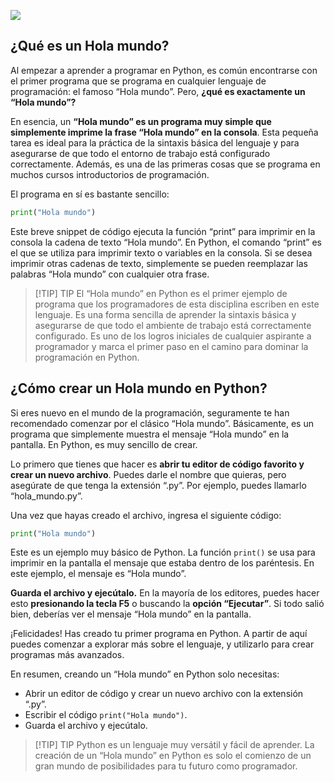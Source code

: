 ![](https://img.am80.com/?width=1024&url=https://assets.apuntes.de/headers/python/hola-mundo-en-python.webp)

## ¿Qué es un Hola mundo?

Al empezar a aprender a programar en Python, es común encontrarse con el primer programa que se programa en cualquier lenguaje de programación: el famoso “Hola mundo”. Pero, **¿qué es exactamente un “Hola mundo”?**

En esencia, un **“Hola mundo” es un programa muy simple que simplemente imprime la frase “Hola mundo” en la consola**. Esta pequeña tarea es ideal para la práctica de la sintaxis básica del lenguaje y para asegurarse de que todo el entorno de trabajo está configurado correctamente. Además, es una de las primeras cosas que se programa en muchos cursos introductorios de programación.

El programa en sí es bastante sencillo:

```python
print("Hola mundo")
```

Este breve snippet de código ejecuta la función “print” para imprimir en la consola la cadena de texto “Hola mundo”. En Python, el comando “print” es el que se utiliza para imprimir texto o variables en la consola. Si se desea imprimir otras cadenas de texto, simplemente se pueden reemplazar las palabras “Hola mundo” con cualquier otra frase.

>[!TIP] TIP
> El “Hola mundo” en Python es el primer ejemplo de programa que los programadores de esta disciplina escriben en este lenguaje. Es una forma sencilla de aprender la sintaxis básica y asegurarse de que todo el ambiente de trabajo está correctamente configurado. Es uno de los logros iniciales de cualquier aspirante a programador y marca el primer paso en el camino para dominar la programación en Python.

## ¿Cómo crear un Hola mundo en Python?

Si eres nuevo en el mundo de la programación, seguramente te han recomendado comenzar por el clásico “Hola mundo”. Básicamente, es un programa que simplemente muestra el mensaje “Hola mundo” en la pantalla. En Python, es muy sencillo de crear.

Lo primero que tienes que hacer es **abrir tu editor de código favorito y crear un nuevo archivo**. Puedes darle el nombre que quieras, pero asegúrate de que tenga la extensión “.py”. Por ejemplo, puedes llamarlo “hola_mundo.py”.

Una vez que hayas creado el archivo, ingresa el siguiente código:

```python
print("Hola mundo")
```

Este es un ejemplo muy básico de Python. La función `print()` se usa para imprimir en la pantalla el mensaje que estaba dentro de los paréntesis. En este ejemplo, el mensaje es “Hola mundo”.

**Guarda el archivo y ejecútalo.** En la mayoría de los editores, puedes hacer esto **presionando la tecla F5** o buscando la **opción “Ejecutar”**. Si todo salió bien, deberías ver el mensaje “Hola mundo” en la pantalla.

¡Felicidades! Has creado tu primer programa en Python. A partir de aquí puedes comenzar a explorar más sobre el lenguaje, y utilizarlo para crear programas más avanzados.

En resumen, creando un “Hola mundo” en Python solo necesitas:

- Abrir un editor de código y crear un nuevo archivo con la extensión “.py”.
- Escribir el código `print("Hola mundo")`.
- Guarda el archivo y ejecútalo.

>[!TIP] TIP
> Python es un lenguaje muy versátil y fácil de aprender. La creación de un “Hola mundo” en Python es solo el comienzo de un gran mundo de posibilidades para tu futuro como programador.